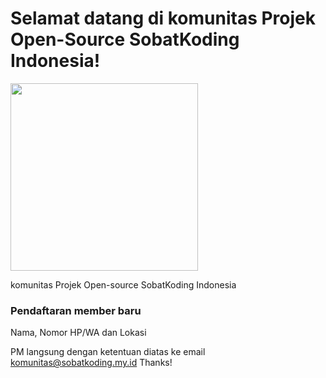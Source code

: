 # Selamat datang di komunitas Projek Open-Source SobatKoding Indonesia!

 <img src="https://sobatkoding.my.id/assets/img/logo.png" width="300">

komunitas Projek Open-source SobatKoding Indonesia
### Pendaftaran member baru

Nama,
Nomor HP/WA dan
Lokasi

PM langsung dengan ketentuan diatas ke email
komunitas@sobatkoding.my.id
Thanks!





